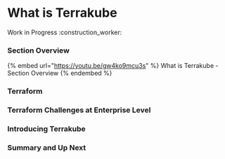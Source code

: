 # What is Terrakube

Work in Progress :construction\_worker:

### Section Overview

{% embed url="https://youtu.be/gw4ko9mcu3s" %}
What is Terrakube - Section Overview
{% endembed %}

### Terraform

### Terraform Challenges at Enterprise Level

### Introducing Terrakube

### Summary and Up Next
